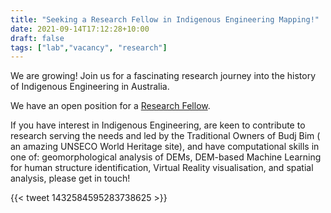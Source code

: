 ```yaml
---
title: "Seeking a Research Fellow in Indigenous Engineering Mapping!"
date: 2021-09-14T17:12:28+10:00
draft: false
tags: ["lab","vacancy", "research"]
---
```


We are growing! Join us for a fascinating research journey into the history of Indigenous Engineering in Australia. 

We have an open position for a [Research Fellow](https://jobs.unimelb.edu.au/caw/en/job/906209/research-fellow-in-indigenous-engineering-mapping).

If you have interest in Indigenous Engineering, are keen to contribute to research serving the needs and led by the Traditional Owners of Budj Bim ( an amazing UNSECO World Heritage site), and have computational skills in one of: geomorphological analysis of DEMs, DEM-based Machine Learning for human structure identification, Virtual Reality visualisation, and spatial analysis, please get in touch!


{{< tweet 1432584595283738625 >}}